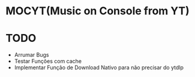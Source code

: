 # MOCYT(Music on Console from YT)
# TODO
  * Arrumar Bugs
  * Testar Funções com cache
  * Implementar Função de Download Nativo para não precisar do ytdlp
